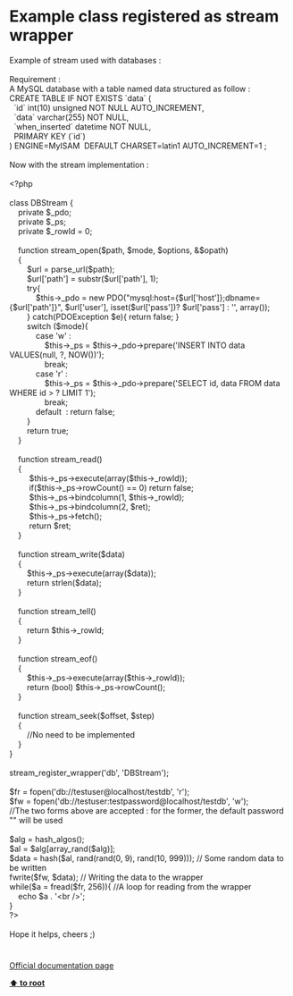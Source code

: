 # Example class registered as stream wrapper




<div class="phpcode"><span class="html">
Example of stream used with databases :<br><br>Requirement :<br>A MySQL database with a table named data structured as follow :<br>CREATE TABLE IF NOT EXISTS `data` (<br>&#xA0; `id` int(10) unsigned NOT NULL AUTO_INCREMENT,<br>&#xA0; `data` varchar(255) NOT NULL,<br>&#xA0; `when_inserted` datetime NOT NULL,<br>&#xA0; PRIMARY KEY (`id`)<br>) ENGINE=MyISAM&#xA0; DEFAULT CHARSET=latin1 AUTO_INCREMENT=1 ;<br><br>Now with the stream implementation :<br><br><span class="default">&lt;?php<br><br></span><span class="keyword">class </span><span class="default">DBStream </span><span class="keyword">{<br>&#xA0; &#xA0; private </span><span class="default">$_pdo</span><span class="keyword">;<br>&#xA0; &#xA0; private </span><span class="default">$_ps</span><span class="keyword">;<br>&#xA0; &#xA0; private </span><span class="default">$_rowId </span><span class="keyword">= </span><span class="default">0</span><span class="keyword">;<br><br>&#xA0; &#xA0; function </span><span class="default">stream_open</span><span class="keyword">(</span><span class="default">$path</span><span class="keyword">, </span><span class="default">$mode</span><span class="keyword">, </span><span class="default">$options</span><span class="keyword">, &amp;</span><span class="default">$opath</span><span class="keyword">)<br>&#xA0; &#xA0; {<br>&#xA0; &#xA0; &#xA0; &#xA0; </span><span class="default">$url </span><span class="keyword">= </span><span class="default">parse_url</span><span class="keyword">(</span><span class="default">$path</span><span class="keyword">);<br>&#xA0; &#xA0; &#xA0; &#xA0; </span><span class="default">$url</span><span class="keyword">[</span><span class="string">&apos;path&apos;</span><span class="keyword">] = </span><span class="default">substr</span><span class="keyword">(</span><span class="default">$url</span><span class="keyword">[</span><span class="string">&apos;path&apos;</span><span class="keyword">], </span><span class="default">1</span><span class="keyword">);<br>&#xA0; &#xA0; &#xA0; &#xA0; try{<br>&#xA0; &#xA0; &#xA0; &#xA0; &#xA0; &#xA0; </span><span class="default">$this</span><span class="keyword">-&gt;</span><span class="default">_pdo </span><span class="keyword">= new </span><span class="default">PDO</span><span class="keyword">(</span><span class="string">&quot;mysql:host=</span><span class="keyword">{</span><span class="default">$url</span><span class="keyword">[</span><span class="string">&apos;host&apos;</span><span class="keyword">]}</span><span class="string">;dbname=</span><span class="keyword">{</span><span class="default">$url</span><span class="keyword">[</span><span class="string">&apos;path&apos;</span><span class="keyword">]}</span><span class="string">&quot;</span><span class="keyword">, </span><span class="default">$url</span><span class="keyword">[</span><span class="string">&apos;user&apos;</span><span class="keyword">], isset(</span><span class="default">$url</span><span class="keyword">[</span><span class="string">&apos;pass&apos;</span><span class="keyword">])? </span><span class="default">$url</span><span class="keyword">[</span><span class="string">&apos;pass&apos;</span><span class="keyword">] : </span><span class="string">&apos;&apos;</span><span class="keyword">, array());<br>&#xA0; &#xA0; &#xA0; &#xA0; } catch(</span><span class="default">PDOException $e</span><span class="keyword">){ return </span><span class="default">false</span><span class="keyword">; }<br>&#xA0; &#xA0; &#xA0; &#xA0; switch (</span><span class="default">$mode</span><span class="keyword">){<br>&#xA0; &#xA0; &#xA0; &#xA0; &#xA0; &#xA0; case </span><span class="string">&apos;w&apos; </span><span class="keyword">: <br>&#xA0; &#xA0; &#xA0; &#xA0; &#xA0; &#xA0; &#xA0; &#xA0; </span><span class="default">$this</span><span class="keyword">-&gt;</span><span class="default">_ps </span><span class="keyword">= </span><span class="default">$this</span><span class="keyword">-&gt;</span><span class="default">_pdo</span><span class="keyword">-&gt;</span><span class="default">prepare</span><span class="keyword">(</span><span class="string">&apos;INSERT INTO data VALUES(null, ?, NOW())&apos;</span><span class="keyword">);<br>&#xA0; &#xA0; &#xA0; &#xA0; &#xA0; &#xA0; &#xA0; &#xA0; break;<br>&#xA0; &#xA0; &#xA0; &#xA0; &#xA0; &#xA0; case </span><span class="string">&apos;r&apos; </span><span class="keyword">: <br>&#xA0; &#xA0; &#xA0; &#xA0; &#xA0; &#xA0; &#xA0; &#xA0; </span><span class="default">$this</span><span class="keyword">-&gt;</span><span class="default">_ps </span><span class="keyword">= </span><span class="default">$this</span><span class="keyword">-&gt;</span><span class="default">_pdo</span><span class="keyword">-&gt;</span><span class="default">prepare</span><span class="keyword">(</span><span class="string">&apos;SELECT id, data FROM data WHERE id &gt; ? LIMIT 1&apos;</span><span class="keyword">);<br>&#xA0; &#xA0; &#xA0; &#xA0; &#xA0; &#xA0; &#xA0; &#xA0; break;<br>&#xA0; &#xA0; &#xA0; &#xA0; &#xA0; &#xA0; default&#xA0; : return </span><span class="default">false</span><span class="keyword">;<br>&#xA0; &#xA0; &#xA0; &#xA0; }<br>&#xA0; &#xA0; &#xA0; &#xA0; return </span><span class="default">true</span><span class="keyword">;<br>&#xA0; &#xA0; }<br><br>&#xA0; &#xA0; function </span><span class="default">stream_read</span><span class="keyword">()<br>&#xA0; &#xA0; {<br>&#xA0; &#xA0; &#xA0; &#xA0;&#xA0; </span><span class="default">$this</span><span class="keyword">-&gt;</span><span class="default">_ps</span><span class="keyword">-&gt;</span><span class="default">execute</span><span class="keyword">(array(</span><span class="default">$this</span><span class="keyword">-&gt;</span><span class="default">_rowId</span><span class="keyword">));<br>&#xA0; &#xA0; &#xA0; &#xA0;&#xA0; if(</span><span class="default">$this</span><span class="keyword">-&gt;</span><span class="default">_ps</span><span class="keyword">-&gt;</span><span class="default">rowCount</span><span class="keyword">() == </span><span class="default">0</span><span class="keyword">) return </span><span class="default">false</span><span class="keyword">;<br>&#xA0; &#xA0; &#xA0; &#xA0;&#xA0; </span><span class="default">$this</span><span class="keyword">-&gt;</span><span class="default">_ps</span><span class="keyword">-&gt;</span><span class="default">bindcolumn</span><span class="keyword">(</span><span class="default">1</span><span class="keyword">, </span><span class="default">$this</span><span class="keyword">-&gt;</span><span class="default">_rowId</span><span class="keyword">);<br>&#xA0; &#xA0; &#xA0; &#xA0;&#xA0; </span><span class="default">$this</span><span class="keyword">-&gt;</span><span class="default">_ps</span><span class="keyword">-&gt;</span><span class="default">bindcolumn</span><span class="keyword">(</span><span class="default">2</span><span class="keyword">, </span><span class="default">$ret</span><span class="keyword">);<br>&#xA0; &#xA0; &#xA0; &#xA0;&#xA0; </span><span class="default">$this</span><span class="keyword">-&gt;</span><span class="default">_ps</span><span class="keyword">-&gt;</span><span class="default">fetch</span><span class="keyword">();<br>&#xA0; &#xA0; &#xA0; &#xA0;&#xA0; return </span><span class="default">$ret</span><span class="keyword">;<br>&#xA0; &#xA0; }<br><br>&#xA0; &#xA0; function </span><span class="default">stream_write</span><span class="keyword">(</span><span class="default">$data</span><span class="keyword">)<br>&#xA0; &#xA0; {<br>&#xA0; &#xA0; &#xA0; &#xA0; </span><span class="default">$this</span><span class="keyword">-&gt;</span><span class="default">_ps</span><span class="keyword">-&gt;</span><span class="default">execute</span><span class="keyword">(array(</span><span class="default">$data</span><span class="keyword">));<br>&#xA0; &#xA0; &#xA0; &#xA0; return </span><span class="default">strlen</span><span class="keyword">(</span><span class="default">$data</span><span class="keyword">);<br>&#xA0; &#xA0; }<br><br>&#xA0; &#xA0; function </span><span class="default">stream_tell</span><span class="keyword">()<br>&#xA0; &#xA0; {<br>&#xA0; &#xA0; &#xA0; &#xA0; return </span><span class="default">$this</span><span class="keyword">-&gt;</span><span class="default">_rowId</span><span class="keyword">;<br>&#xA0; &#xA0; }<br><br>&#xA0; &#xA0; function </span><span class="default">stream_eof</span><span class="keyword">()<br>&#xA0; &#xA0; {<br>&#xA0; &#xA0; &#xA0; &#xA0; </span><span class="default">$this</span><span class="keyword">-&gt;</span><span class="default">_ps</span><span class="keyword">-&gt;</span><span class="default">execute</span><span class="keyword">(array(</span><span class="default">$this</span><span class="keyword">-&gt;</span><span class="default">_rowId</span><span class="keyword">));<br>&#xA0; &#xA0; &#xA0; &#xA0; return (bool) </span><span class="default">$this</span><span class="keyword">-&gt;</span><span class="default">_ps</span><span class="keyword">-&gt;</span><span class="default">rowCount</span><span class="keyword">();<br>&#xA0; &#xA0; }<br><br>&#xA0; &#xA0; function </span><span class="default">stream_seek</span><span class="keyword">(</span><span class="default">$offset</span><span class="keyword">, </span><span class="default">$step</span><span class="keyword">)<br>&#xA0; &#xA0; {<br>&#xA0; &#xA0; &#xA0; &#xA0; </span><span class="comment">//No need to be implemented<br>&#xA0; &#xA0; </span><span class="keyword">}<br>}<br><br></span><span class="default">stream_register_wrapper</span><span class="keyword">(</span><span class="string">&apos;db&apos;</span><span class="keyword">, </span><span class="string">&apos;DBStream&apos;</span><span class="keyword">);<br><br></span><span class="default">$fr </span><span class="keyword">= </span><span class="default">fopen</span><span class="keyword">(</span><span class="string">&apos;db://testuser@localhost/testdb&apos;</span><span class="keyword">, </span><span class="string">&apos;r&apos;</span><span class="keyword">);<br></span><span class="default">$fw </span><span class="keyword">= </span><span class="default">fopen</span><span class="keyword">(</span><span class="string">&apos;db://testuser:testpassword@localhost/testdb&apos;</span><span class="keyword">, </span><span class="string">&apos;w&apos;</span><span class="keyword">);<br></span><span class="comment">//The two forms above are accepted : for the former, the default password &quot;&quot; will be used<br><br></span><span class="default">$alg </span><span class="keyword">= </span><span class="default">hash_algos</span><span class="keyword">();<br></span><span class="default">$al </span><span class="keyword">= </span><span class="default">$alg</span><span class="keyword">[</span><span class="default">array_rand</span><span class="keyword">(</span><span class="default">$alg</span><span class="keyword">)];<br></span><span class="default">$data </span><span class="keyword">= </span><span class="default">hash</span><span class="keyword">(</span><span class="default">$al</span><span class="keyword">, </span><span class="default">rand</span><span class="keyword">(</span><span class="default">rand</span><span class="keyword">(</span><span class="default">0</span><span class="keyword">, </span><span class="default">9</span><span class="keyword">), </span><span class="default">rand</span><span class="keyword">(</span><span class="default">10</span><span class="keyword">, </span><span class="default">999</span><span class="keyword">))); </span><span class="comment">// Some random data to be written<br></span><span class="default">fwrite</span><span class="keyword">(</span><span class="default">$fw</span><span class="keyword">, </span><span class="default">$data</span><span class="keyword">); </span><span class="comment">// Writing the data to the wrapper<br></span><span class="keyword">while(</span><span class="default">$a </span><span class="keyword">= </span><span class="default">fread</span><span class="keyword">(</span><span class="default">$fr</span><span class="keyword">, </span><span class="default">256</span><span class="keyword">)){ </span><span class="comment">//A loop for reading from the wrapper<br>&#xA0; &#xA0; </span><span class="keyword">echo </span><span class="default">$a </span><span class="keyword">. </span><span class="string">&apos;&lt;br /&gt;&apos;</span><span class="keyword">;<br>}<br></span><span class="default">?&gt;<br></span><br>Hope it helps, cheers ;)</span>
</div>
  

#

[Official documentation page](https://www.php.net/manual/en/stream.streamwrapper.example-1.php)

**[⬆ to root](/)**